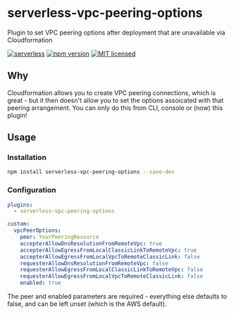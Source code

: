 # serverless-vpc-peering-options
Plugin to set VPC peering options after deployment that are unavailable via Cloudformation

[![serverless](http://public.serverless.com/badges/v3.svg)](http://www.serverless.com)
[![npm version](https://badge.fury.io/js/serverless-vpc-peering-options.svg)](https://badge.fury.io/js/serverless-vpc-peering-options)
[![MIT licensed](https://img.shields.io/badge/license-MIT-blue.svg)](https://raw.githubusercontent.com/KristanMcDonald/serverless-vpc-peering-options/master/LICENSE)

## Why

Cloudformation allows you to create VPC peering connections, which is great - but it then doesn't allow you to set the options assoicated with that peering arrangement. You can only do this from CLI, console or (now) this plugin!

## Usage

### Installation

```bash
npm install serverless-vpc-peering-options --save-dev
```

### Configuration

```yaml
plugins:
  - serverless-vpc-peering-options

custom:
  vpcPeerOptions:
    peer: YourPeeringResource
    accepterAllowDnsResolutionFromRemoteVpc: true
    accepterAllowEgressFromLocalClassicLinkToRemoteVpc: true
    accepterAllowEgressFromLocalVpcToRemoteClassicLink: false
    requesterAllowDnsResolutionFromRemoteVpc: false
    requesterAllowEgressFromLocalClassicLinkToRemoteVpc: false
    requesterAllowEgressFromLocalVpcToRemoteClassicLink: false
    enabled: true
```
The peer and enabled parameters are required - everything else defaults to false, and can be left unset (which is the AWS default).